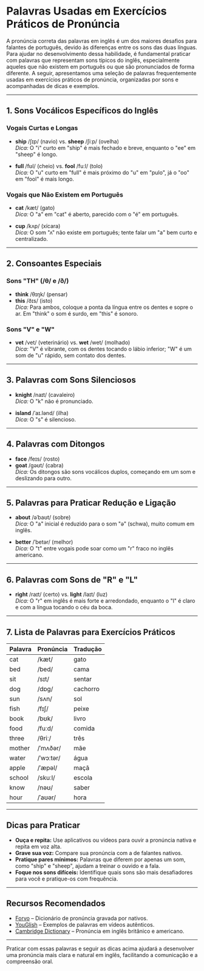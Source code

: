 
# Palavras Usadas em Exercícios Práticos de Pronúncia

A pronúncia correta das palavras em inglês é um dos maiores desafios para falantes de português, devido às diferenças entre os sons das duas línguas. Para ajudar no desenvolvimento dessa habilidade, é fundamental praticar com palavras que representam sons típicos do inglês, especialmente aqueles que não existem em português ou que são pronunciados de forma diferente. A seguir, apresentamos uma seleção de palavras frequentemente usadas em exercícios práticos de pronúncia, organizadas por sons e acompanhadas de dicas e exemplos.

---

## 1. Sons Vocálicos Específicos do Inglês

### Vogais Curtas e Longas

- **ship** /ʃɪp/ (navio) vs. **sheep** /ʃiːp/ (ovelha)  
  *Dica:* O "i" curto em "ship" é mais fechado e breve, enquanto o "ee" em "sheep" é longo.

- **full** /fʊl/ (cheio) vs. **fool** /fuːl/ (tolo)  
  *Dica:* O "u" curto em "full" é mais próximo do "u" em "pulo", já o "oo" em "fool" é mais longo.

### Vogais que Não Existem em Português

- **cat** /kæt/ (gato)  
  *Dica:* O "a" em "cat" é aberto, parecido com o "é" em português.

- **cup** /kʌp/ (xícara)  
  *Dica:* O som "ʌ" não existe em português; tente falar um "a" bem curto e centralizado.

---

## 2. Consoantes Especiais

### Sons "TH" (/θ/ e /ð/)

- **think** /θɪŋk/ (pensar)  
- **this** /ðɪs/ (isto)  
  *Dica:* Para ambos, coloque a ponta da língua entre os dentes e sopre o ar. Em "think" o som é surdo, em "this" é sonoro.

### Sons "V" e "W"

- **vet** /vet/ (veterinário) vs. **wet** /wet/ (molhado)  
  *Dica:* "V" é vibrante, com os dentes tocando o lábio inferior; "W" é um som de "u" rápido, sem contato dos dentes.

---

## 3. Palavras com Sons Silenciosos

- **knight** /naɪt/ (cavaleiro)  
  *Dica:* O "k" não é pronunciado.

- **island** /ˈaɪ.lənd/ (ilha)  
  *Dica:* O "s" é silencioso.

---

## 4. Palavras com Ditongos

- **face** /feɪs/ (rosto)  
- **goat** /ɡəʊt/ (cabra)  
  *Dica:* Os ditongos são sons vocálicos duplos, começando em um som e deslizando para outro.

---

## 5. Palavras para Praticar Redução e Ligação

- **about** /əˈbaʊt/ (sobre)  
  *Dica:* O "a" inicial é reduzido para o som "ə" (schwa), muito comum em inglês.

- **better** /ˈbetər/ (melhor)  
  *Dica:* O "t" entre vogais pode soar como um "r" fraco no inglês americano.

---

## 6. Palavras com Sons de "R" e "L"

- **right** /raɪt/ (certo) vs. **light** /laɪt/ (luz)  
  *Dica:* O "r" em inglês é mais forte e arredondado, enquanto o "l" é claro e com a língua tocando o céu da boca.

---

## 7. Lista de Palavras para Exercícios Práticos

| Palavra   | Pronúncia | Tradução   |
|-----------|-----------|------------|
| cat       | /kæt/     | gato       |
| bed       | /bed/     | cama       |
| sit       | /sɪt/     | sentar     |
| dog       | /dɒɡ/     | cachorro   |
| sun       | /sʌn/     | sol        |
| fish      | /fɪʃ/     | peixe      |
| book      | /bʊk/     | livro      |
| food      | /fuːd/    | comida     |
| three     | /θriː/    | três       |
| mother    | /ˈmʌðər/  | mãe        |
| water     | /ˈwɔːtər/ | água       |
| apple     | /ˈæpəl/   | maçã       |
| school    | /skuːl/   | escola     |
| know      | /nəʊ/     | saber      |
| hour      | /ˈaʊər/   | hora       |

---

## Dicas para Praticar

- **Ouça e repita:** Use aplicativos ou vídeos para ouvir a pronúncia nativa e repita em voz alta.
- **Grave sua voz:** Compare sua pronúncia com a de falantes nativos.
- **Pratique pares mínimos:** Palavras que diferem por apenas um som, como "ship" e "sheep", ajudam a treinar o ouvido e a fala.
- **Foque nos sons difíceis:** Identifique quais sons são mais desafiadores para você e pratique-os com frequência.

---

## Recursos Recomendados

- [Forvo](https://forvo.com/) – Dicionário de pronúncia gravada por nativos.
- [YouGlish](https://youglish.com/) – Exemplos de palavras em vídeos autênticos.
- [Cambridge Dictionary](https://dictionary.cambridge.org/) – Pronúncia em inglês britânico e americano.

---

Praticar com essas palavras e seguir as dicas acima ajudará a desenvolver uma pronúncia mais clara e natural em inglês, facilitando a comunicação e a compreensão oral.
```
